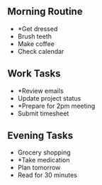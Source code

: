 ## Morning Routine
- *Get dressed
- Brush teeth
- Make coffee
- Check calendar

## Work Tasks
- *Review emails
- Update project status
- *Prepare for 2pm meeting
- Submit timesheet

## Evening Tasks
- Grocery shopping
- *Take medication
- Plan tomorrow
- Read for 30 minutes